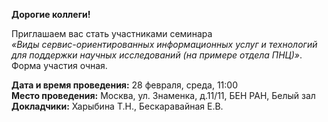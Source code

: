 <p>
    <b> Дорогие коллеги!</b>
  </p>

  <p>
  Приглашаем вас стать участниками семинара
  <br>
  <i>«Виды сервис-ориентированных информационных услуг и технологий для поддержки научных исследований (на примере отдела ПНЦ)»</i>.  &nbsp; Форма участия очная.
</p>
  <b>Дата  и время проведения:</b> 28 февраля, среда, 11:00
  <br>
  <b>Место проведения:</b> Москва, ул. Знаменка, д.11/11, БЕН РАН, Белый зал
  <br>
  <b> Докладчики:</b> Харыбина Т.Н., Бескаравайная Е.В.
  </ul>
